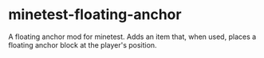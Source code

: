 # minetest-floating-anchor
A floating anchor mod for minetest. Adds an item that, when used, places a floating anchor block at the player's position.
